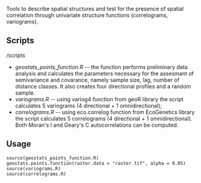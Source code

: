 Tools to describe spatial structures and test for the presence of spatial correlation through univariate structure functions (correlograms, variograms).

## Scripts

*/scripts*
* *geostats_points_function.R* -- the function performs preliminary data analysis and calculates the parameters necessary for the assesmant of semivariance and covarance, namely sample size, lag, number of distance classes. It also creates four directional profiles and a random sample.
* *variograms.R* -- using variog4 function from geoR library the script calculates 5 variograms (4 directional + 1 omnidirectional);
* *correlograms.R* -- using eco.correlog function from EcoGenetics library the script calculates 5 correlograms (4 directional + 1 omnidirectional). Both Moran's I and Geary's C autocorrelations can be computed.


## Usage

```
source(geostats_points_function.R)
geostats.points.function(raster.data = "raster.tif", alpha = 0.05)
source(variograms.R)
source(correlograms.R)
```

